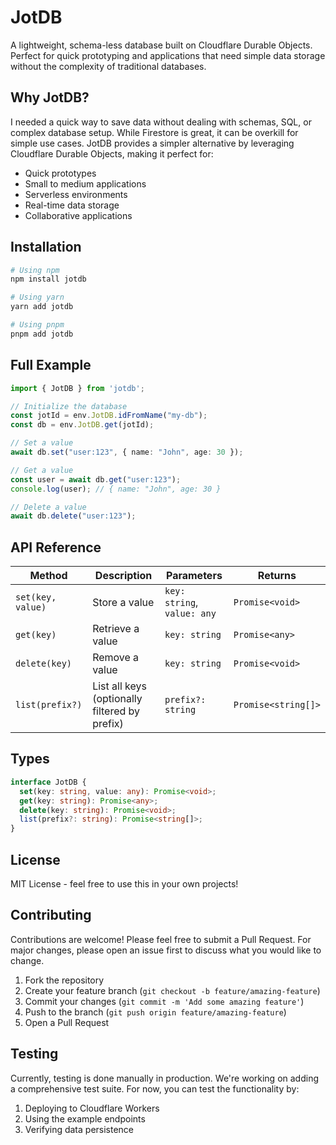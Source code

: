 # JotDB

A lightweight, schema-less database built on Cloudflare Durable Objects. Perfect for quick prototyping and applications that need simple data storage without the complexity of traditional databases.

## Why JotDB?

I needed a quick way to save data without dealing with schemas, SQL, or complex database setup. While Firestore is great, it can be overkill for simple use cases. JotDB provides a simpler alternative by leveraging Cloudflare Durable Objects, making it perfect for:

- Quick prototypes
- Small to medium applications
- Serverless environments
- Real-time data storage
- Collaborative applications

## Installation

```bash
# Using npm
npm install jotdb

# Using yarn
yarn add jotdb

# Using pnpm
pnpm add jotdb
```

## Full Example

```typescript
import { JotDB } from 'jotdb';

// Initialize the database
const jotId = env.JotDB.idFromName("my-db");
const db = env.JotDB.get(jotId);

// Set a value
await db.set("user:123", { name: "John", age: 30 });

// Get a value
const user = await db.get("user:123");
console.log(user); // { name: "John", age: 30 }

// Delete a value
await db.delete("user:123");
```

## API Reference

| Method | Description | Parameters | Returns |
|--------|-------------|------------|---------|
| `set(key, value)` | Store a value | `key: string`, `value: any` | `Promise<void>` |
| `get(key)` | Retrieve a value | `key: string` | `Promise<any>` |
| `delete(key)` | Remove a value | `key: string` | `Promise<void>` |
| `list(prefix?)` | List all keys (optionally filtered by prefix) | `prefix?: string` | `Promise<string[]>` |

## Types

```typescript
interface JotDB {
  set(key: string, value: any): Promise<void>;
  get(key: string): Promise<any>;
  delete(key: string): Promise<void>;
  list(prefix?: string): Promise<string[]>;
}
```

## License

MIT License - feel free to use this in your own projects!

## Contributing

Contributions are welcome! Please feel free to submit a Pull Request. For major changes, please open an issue first to discuss what you would like to change.

1. Fork the repository
2. Create your feature branch (`git checkout -b feature/amazing-feature`)
3. Commit your changes (`git commit -m 'Add some amazing feature'`)
4. Push to the branch (`git push origin feature/amazing-feature`)
5. Open a Pull Request

## Testing

Currently, testing is done manually in production. We're working on adding a comprehensive test suite. For now, you can test the functionality by:

1. Deploying to Cloudflare Workers
2. Using the example endpoints
3. Verifying data persistence